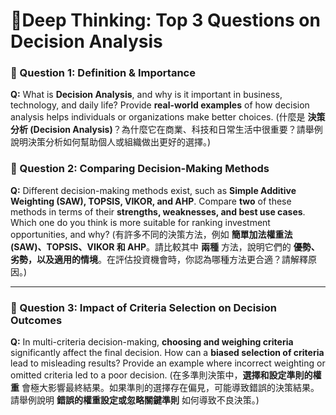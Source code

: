 # 🎯Deep Thinking: Top 3 Questions on Decision Analysis

### **📌 Question 1: Definition & Importance**

**Q:** What is **Decision Analysis**, and why is it important in business, technology, and daily life? Provide **real-world examples** of how decision analysis helps individuals or organizations make better choices. (什麼是 **決策分析 (Decision Analysis)**？為什麼它在商業、科技和日常生活中很重要？請舉例說明決策分析如何幫助個人或組織做出更好的選擇。)

### **📌 Question 2: Comparing Decision-Making Methods**

**Q:** Different decision-making methods exist, such as **Simple Additive Weighting (SAW), TOPSIS, VIKOR, and AHP**. Compare **two** of these methods in terms of their **strengths, weaknesses, and best use cases**. Which one do you think is more suitable for ranking investment opportunities, and why? (有許多不同的決策方法，例如 **簡單加法權重法 (SAW)、TOPSIS、VIKOR 和 AHP**。請比較其中 **兩種** 方法，說明它們的 **優勢、劣勢，以及適用的情境**。在評估投資機會時，你認為哪種方法更合適？請解釋原因。)

---

### **📌 Question 3: Impact of Criteria Selection on Decision Outcomes**

**Q:** In multi-criteria decision-making, **choosing and weighing criteria** significantly affect the final decision. How can a **biased selection of criteria** lead to misleading results? Provide an example where incorrect weighting or omitted criteria led to a poor decision. (在多準則決策中，**選擇和設定準則的權重** 會極大影響最終結果。如果準則的選擇存在偏見，可能導致錯誤的決策結果。請舉例說明 **錯誤的權重設定或忽略關鍵準則** 如何導致不良決策。)


